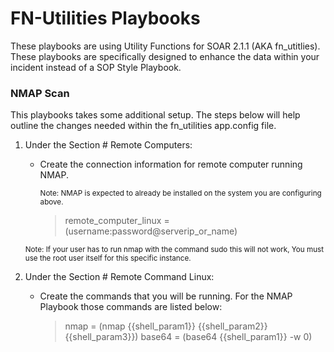 # FN-Utilities Playbooks
These playbooks are using Utility Functions for SOAR 2.1.1 (AKA fn_utitlies). These playbooks are specifically designed to enhance the data within your incident instead of a SOP Style Playbook.

### NMAP Scan
This playbooks takes some additional setup. The steps below will help outline the changes needed within the fn_utilities app.config file.

1. Under the Section # Remote Computers:

	- Create the connection information for remote computer running NMAP.
	
		<sub>Note: NMAP is expected to already be installed on the system you are configuring above.</sub>
	
		>remote_computer_linux = (username:password@serverip_or_name)
		
	<sub>Note: If your user has to run nmap with the command sudo this will not work, You must use the root user itself for this specific instance.</sub>

2. Under the Section # Remote Command Linux:

	- Create the commands that you will be running. For the NMAP Playbook those commands are listed below:
	
		>nmap = (nmap {{shell_param1}} {{shell_param2}} {{shell_param3}})
		>base64 = (base64 {{shell_param1}} -w 0)
